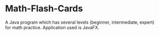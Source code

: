 # Math-Flash-Cards
A Java program which has several levels (beginner, intermediate, expert) for math practice. Application used is JavaFX.
